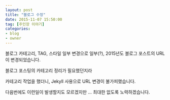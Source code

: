 ```yaml
---
layout: post
title: "블로그 수정"
date: 2015-11-07 15:50:00
tag: [주인장 이야기]
categories:
- blog
- owner
---
```


<!--more-->

블로그 카테고리, TAG, 스타일 일부 변경으로 일부(?), 2015년도 블로그 포스트의 URL이 변경되었습니다.

블로그 포스팅의 카테고리 정리가 필요했던지라

카테고리 작업을 했더니, Jekyll 사용으로 URL 변경이 불가피했습니다.

다음번에도 이런일이 발생할지도 모르겠지만 ... 최대한 없도록 노력하겠습니다.
